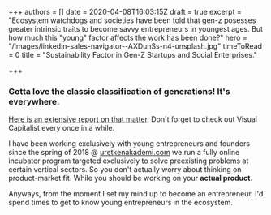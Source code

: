 +++
authors = []
date = 2020-04-08T16:03:15Z
draft = true
excerpt = "Ecosystem watchdogs and societies have been told that gen-z posesses greater intrinsic traits to become savvy entrepreneurs in youngest ages. But how much this \"young\" factor affects the work has been done?"
hero = "/images/linkedin-sales-navigator--AXDunSs-n4-unsplash.jpg"
timeToRead = 0
title = "Sustainability Factor in Gen-Z Startups and Social Enterprises."

+++
### Gotta love the classic classification of generations! It's everywhere.

[Here is an extensive report on that matter](https://www.visualcapitalist.com/meet-generation-z-the-newest-member-to-the-workforce/). Don't forget to check out Visual Capitalist every once in a while.

I have been working exclusively with young entrepreneurs and founders since the spring of 2018 @ [uretkenakademi.com](https://uretkenakademi.com) we run a fully online incubator program targeted exclusively to solve preexisting problems at certain vertical sectors. So you don't actually worry about thinking on product-market fit. While you should be working on your **actual product**.

Anyways, from the moment I set my mind up to become an entrepreneur. I'd spend times to get to know young entrepreneurs in the ecosystem. 